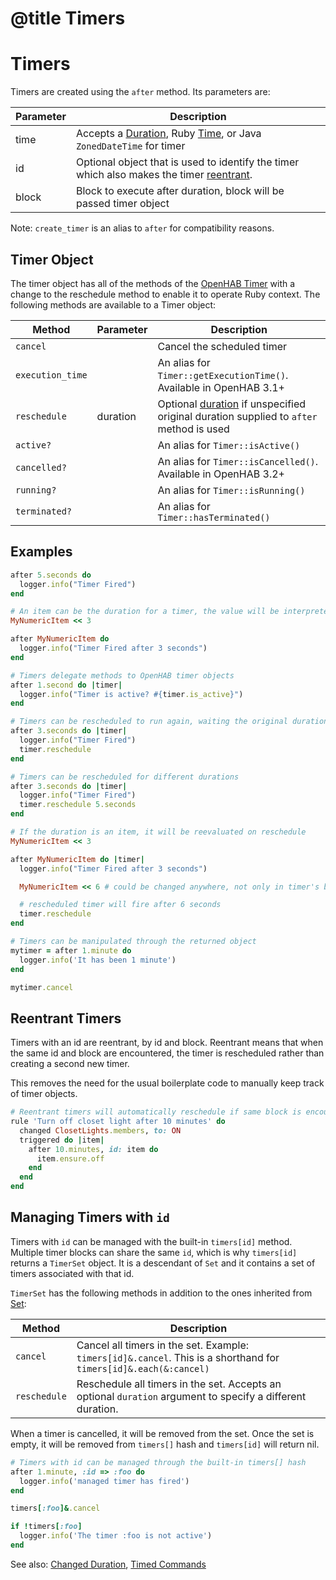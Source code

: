 # @title Timers

# Timers

Timers are created using the `after` method. Its parameters are:

| Parameter | Description                                                                                                                                                          |
| --------- | -------------------------------------------------------------------------------------------------------------------------------------------------------------------- |
| time      | Accepts a [Duration](docs/usage/misc/duration.md), Ruby [Time](https://ruby-doc.org/core-2.6.3/Time.html), or Java `ZonedDateTime` for timer |
| id        | Optional object that is used to identify the timer which also makes the timer [reentrant](#reentrant-timers).                                                        |
| block     | Block to execute after duration, block will be passed timer object                                                                                                   |

Note: `create_timer` is an alias to `after` for compatibility reasons.

## Timer Object

The timer object has all of the methods of the [OpenHAB Timer](https://www.openhab.org/docs/configuration/actions.html#timers) with a change 
to the reschedule method to enable it to operate Ruby context. The following methods are available to a Timer object:

| Method           | Parameter | Description                                                                                        |
| ---------------- | --------- | -------------------------------------------------------------------------------------------------- |
| `cancel`         |           | Cancel the scheduled timer                                                                         |
| `execution_time` |           | An alias for `Timer::getExecutionTime()`. Available in OpenHAB 3.1+                                |
| `reschedule`     | duration  | Optional [duration](#Duration) if unspecified original duration supplied to `after` method is used |
| `active?`        |           | An alias for `Timer::isActive()`                                                                   |
| `cancelled?`     |           | An alias for `Timer::isCancelled()`. Available in OpenHAB 3.2+                                     |
| `running?`       |           | An alias for `Timer::isRunning()`                                                                  |
| `terminated?`    |           | An alias for `Timer::hasTerminated()`                                                              |

## Examples

```ruby
after 5.seconds do
  logger.info("Timer Fired")
end
```

```ruby
# An item can be the duration for a timer, the value will be interpreted as seconds
MyNumericItem << 3

after MyNumericItem do
  logger.info("Timer Fired after 3 seconds")
end
```

```ruby
# Timers delegate methods to OpenHAB timer objects
after 1.second do |timer|
  logger.info("Timer is active? #{timer.is_active}")
end
```

```ruby
# Timers can be rescheduled to run again, waiting the original duration
after 3.seconds do |timer|
  logger.info("Timer Fired")
  timer.reschedule
end
```

```ruby
# Timers can be rescheduled for different durations
after 3.seconds do |timer|
  logger.info("Timer Fired")
  timer.reschedule 5.seconds
end
```

```ruby
# If the duration is an item, it will be reevaluated on reschedule
MyNumericItem << 3

after MyNumericItem do |timer|
  logger.info("Timer Fired after 3 seconds")

  MyNumericItem << 6 # could be changed anywhere, not only in timer's block

  # rescheduled timer will fire after 6 seconds
  timer.reschedule
end
```

```ruby
# Timers can be manipulated through the returned object
mytimer = after 1.minute do
  logger.info('It has been 1 minute')
end

mytimer.cancel
```

## Reentrant Timers

Timers with an id are reentrant, by id and block. Reentrant means that when the same id and block are encountered, 
the timer is rescheduled rather than creating a second new timer.

This removes the need for the usual boilerplate code to manually keep track of timer objects.

```ruby
# Reentrant timers will automatically reschedule if same block is encountered again
rule 'Turn off closet light after 10 minutes' do
  changed ClosetLights.members, to: ON
  triggered do |item|
    after 10.minutes, id: item do
      item.ensure.off
    end
  end
end
```

## Managing Timers with `id`

Timers with `id` can be managed with the built-in `timers[id]` method. Multiple timer blocks can share the same `id`, which is
why `timers[id]` returns a `TimerSet` object. It is a descendant of `Set` and it contains a set of timers associated with that id.

`TimerSet` has the following methods in addition to the ones inherited from [Set](https://ruby-doc.org/stdlib-2.6.8/libdoc/set/rdoc/Set.html):

| Method       | Description                                                                                                       |
| ------------ | ----------------------------------------------------------------------------------------------------------------- |
| `cancel`     | Cancel all timers in the set. Example: `timers[id]&.cancel`. This is a shorthand for `timers[id]&.each(&:cancel)` |
| `reschedule` | Reschedule all timers in the set. Accepts an optional `duration` argument to specify a different duration.        |

When a timer is cancelled, it will be removed from the set. Once the set is empty, it will be removed from `timers[]` hash and
`timers[id]` will return nil.

```ruby
# Timers with id can be managed through the built-in timers[] hash
after 1.minute, :id => :foo do
  logger.info('managed timer has fired')
end

timers[:foo]&.cancel

if !timers[:foo]
  logger.info('The timer :foo is not active')
end
```

See also: [Changed Duration](docs/usage/triggers/changed.md#changed-duration), [Timed Commands](docs/usage/items/index.md#timed-commands)